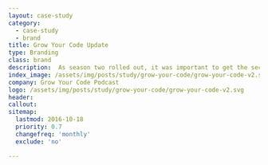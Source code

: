 ```yaml
---
layout: case-study
category:
  - case-study
  - brand
title: Grow Your Code Update
type: Branding
class: brand
description:  As season two rolled out, it was important to get the second iteration of Grow Your Code out there to improve upon the image of the first logo.
index_image: /assets/img/posts/study/grow-your-code/grow-your-code-v2.svg
company: Grow Your Code Podcast
logo: /assets/img/posts/study/grow-your-code/grow-your-code-v2.svg
header:
callout:
sitemap:
  lastmod: 2016-10-18
  priority: 0.7
  changefreq: 'monthly'
  exclude: 'no'

---
```

